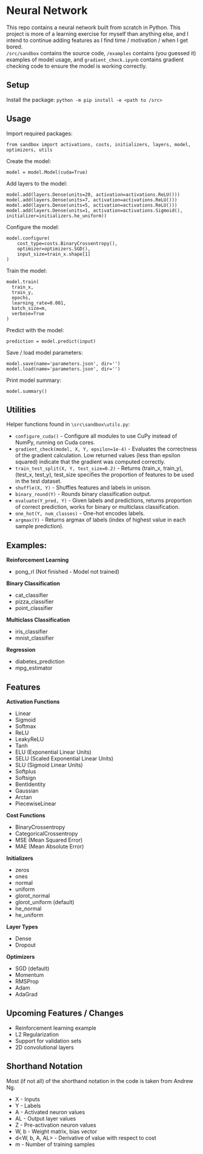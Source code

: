 # Neural Network

This repo contains a neural network built from scratch in Python. This project is more of a learning exercise for myself than anything else, and I intend to continue adding features as I find time / motivation / when I get bored.<br>`/src/sandbox` contains the source code, `/examples` contains (you guessed it) examples of model usage, and `gradient_check.ipynb` contains gradient checking code to ensure the model is working correctly.

## Setup

Install the package: `python -m pip install -e <path to /src>`

## Usage

Import required packages:
```{python}
from sandbox import activations, costs, initializers, layers, model, optimizers, utils
```

Create the model:
```{python}
model = model.Model(cuda=True)
```

Add layers to the model:
```{python}
model.add(layers.Dense(units=20, activation=activations.ReLU()))
model.add(layers.Dense(units=7, activation=activations.ReLU()))
model.add(layers.Dense(units=5, activation=activations.ReLU()))
model.add(layers.Dense(units=1, activation=activations.Sigmoid(), initializer=initializers.he_uniform))
```

Configure the model:
```{python}
model.configure(
    cost_type=costs.BinaryCrossentropy(),
    optimizer=optimizers.SGD(),
    input_size=train_x.shape[1]
)
```

Train the model:
```{python}
model.train(
  train_x,
  train_y,
  epochs,
  learning_rate=0.001,
  batch_size=m,
  verbose=True
)
```

Predict with the model:
```{python}
prediction = model.predict(input)
```

Save / load model parameters:
```{python}
model.save(name='parameters.json', dir='')
model.load(name='parameters.json', dir='')
```

Print model summary:
```{python}
model.summary()
```

## Utilities

Helper functions found in `\src\sandbox\utils.py`:
- `configure_cuda()` - Configure all modules to use CuPy instead of NumPy, running on Cuda cores.
- `gradient_check(model, X, Y, epsilon=1e-4)` - Evaluates the correctness of the gradient calculation. Low returned values (less than epsilon squared) indicate that the gradient was computed correctly.
- `train_test_split(X, Y, test_size=0.2)` - Returns (train_x, train_y), (test_x, test_y), test_size specifies the proportion of features to be used in the test dataset.
- `shuffle(X, Y)` - Shuffles features and labels in unison.
- `binary_round(Y)` - Rounds binary classification output.
- `evaluate(Y_pred, Y)` - Given labels and predictions, returns proportion of correct prediction, works for binary or multiclass classification.
- `one_hot(Y, num_classes)` - One-hot encodes labels.
- `argmax(Y)` - Returns argmax of labels (index of highest value in each sample prediction).

## Examples:

**Reinforcement Learning**
  - pong_rl (Not finished - Model not trained)

**Binary Classification**
  - cat_classifier
  - pizza_classifier 
  - point_classifier

**Multiclass Classification**
  - iris_classifier
  - mnist_classifier

**Regression**
  - diabetes_prediction
  - mpg_estimator

## Features

**Activation Functions**
- Linear
- Sigmoid
- Softmax
- ReLU
- LeakyReLU
- Tanh
- ELU (Exponential Linear Units)
- SELU (Scaled Exponential Linear Units)
- SLU (Sigmoid Linear Units)
- Softplus
- Softsign
- BentIdentity
- Gaussian
- Arctan
- PiecewiseLinear

**Cost Functions**
- BinaryCrossentropy
- CategoricalCrossentropy
- MSE (Mean Squared Error)
- MAE (Mean Absolute Error)

**Initializers**
- zeros
- ones
- normal
- uniform
- glorot_normal
- glorot_uniform (default)
- he_normal
- he_uniform

**Layer Types**
- Dense
- Dropout

**Optimizers**
- SGD (default)
- Momentum
- RMSProp
- Adam
- AdaGrad

## Upcoming Features / Changes

- Reinforcement learning example
- L2 Regularization
- Support for validation sets
- 2D convolutional layers

## Shorthand Notation

Most (if not all) of the shorthand notation in the code is taken from Andrew Ng.
- X - Inputs
- Y - Labels
- A - Activated neuron values
- AL - Output layer values 
- Z - Pre-activation neuron values
- W, b - Weight matrix, bias vector
- d<W, b, A, AL> - Derivative of value with respect to cost
- m - Number of training samples
